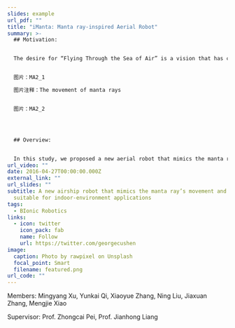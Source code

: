 ```yaml
---
slides: example
url_pdf: ""
title: "iManta: Manta ray-inspired Aerial Robot"
summary: >-
  ## Motivation:


  The desire for “Flying Through the Sea of Air” is a vision that has constantly motivated us to explore the design of aerial robots since we noticed that the manta ray swims through the water as a bird flies through the air. Most conventional aerial robots are driven by propellers. However, the use of propellers is accompanied by noise and danger due to the high-speed rotation. Once the operating propeller accidentally touches persons or objects, injury or economic loss may result, which makes the propeller-based aerial robots usually unsuitable for indoor environment application. Biomimetics in propulsion inspires us to solve the above limitation. 


  图片：MA2_1

  图片注释：The movement of manta rays


  图片：MA2_2




  ## Overview:


  In this study, we proposed a new aerial robot that mimics the manta ray’s movement and is suitable for indoor-environment applications. The robot mainly comprises a lightweight helium-filled ballonet, a noiseless flapping-wing actuator, a pitch control mechanism, and a tail-like rudder. In the flight tests, the prototypes not only demonstrated controlled and flexible flight but also were able to execute manta-like high manoeuvring motions. Long operation time was ensured due to the helium ballonet body, low-frequency flapping wing, and low-power electronics. Overall, the developed bioinspired robot is featured as energy-efficient, noiseless, and harmless for human-robot interaction. It can further bring new applications for aerial robotics, such as robot therapy (as comfort pets), long-time surveillance and event observation, and interactable and dynamic advertising media.
url_video: ""
date: 2016-04-27T00:00:00.000Z
external_link: ""
url_slides: ""
subtitle: A new airship robot that mimics the manta ray’s movement and is
  suitable for indoor-environment applications
tags:
  - BIonic Robotics
links:
  - icon: twitter
    icon_pack: fab
    name: Follow
    url: https://twitter.com/georgecushen
image:
  caption: Photo by rawpixel on Unsplash
  focal_point: Smart
  filename: featured.png
url_code: ""
---
```

Members: Mingyang Xu, Yunkai Qi, Xiaoyue Zhang, Ning Liu, Jiaxuan Zhang, Mengjie Xiao

Supervisor: Prof. Zhongcai Pei, Prof. Jianhong Liang